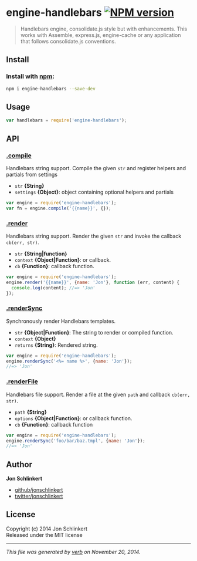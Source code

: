# engine-handlebars [![NPM version](https://badge.fury.io/js/engine-handlebars.svg)](http://badge.fury.io/js/engine-handlebars)

> Handlebars engine, consolidate.js style but with enhancements. This works with Assemble, express.js, engine-cache or any application that follows consolidate.js conventions.

## Install
### Install with [npm](npmjs.org):

```bash
npm i engine-handlebars --save-dev
```

## Usage

```js
var handlebars = require('engine-handlebars');
```

## API
### [.compile](index.js#L36)

Handlebars string support. Compile the given `str` and register helpers and partials from settings

* `str` **{String}**    
* `settings` **{Object}**: object containing optional helpers and partials    

```js
var engine = require('engine-handlebars');
var fn = engine.compile('{{name}}', {});
```

### [.render](index.js#L65)

Handlebars string support. Render the given `str` and invoke the callback `cb(err, str)`.

* `str` **{String|function}**    
* `context` **{Object|Function}**: or callback.    
* `cb` **{Function}**: callback function.    

```js
var engine = require('engine-handlebars');
engine.render('{{name}}', {name: 'Jon'}, function (err, content) {
  console.log(content); //=> 'Jon'
});
```

### [.renderSync](index.js#L98)

Synchronously render Handlebars templates.

* `str` **{Object|Function}**: The string to render or compiled function.    
* `context` **{Object}**    
* `returns` **{String}**: Rendered string.  

```js
var engine = require('engine-handlebars');
engine.renderSync('<%= name %>', {name: 'Jon'});
//=> 'Jon'
```

### [.renderFile](index.js#L126)

Handlebars file support. Render a file at the given `path` and callback `cb(err, str)`.

* `path` **{String}**    
* `options` **{Object|Function}**: or callback function.    
* `cb` **{Function}**: callback function    

```js
var engine = require('engine-handlebars');
engine.renderSync('foo/bar/baz.tmpl', {name: 'Jon'});
//=> 'Jon'
```


## Author

**Jon Schlinkert**
 
+ [github/jonschlinkert](https://github.com/jonschlinkert)
+ [twitter/jonschlinkert](http://twitter.com/jonschlinkert) 

## License
Copyright (c) 2014 Jon Schlinkert  
Released under the MIT license

***

_This file was generated by [verb](https://github.com/assemble/verb) on November 20, 2014._


[delims]: https://github.com/jonschlinkert/delims "template delimiters"